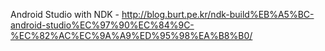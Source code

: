 Android Studio with NDK - http://blog.burt.pe.kr/ndk-build%EB%A5%BC-android-studio%EC%97%90%EC%84%9C-%EC%82%AC%EC%9A%A9%ED%95%98%EA%B8%B0/
